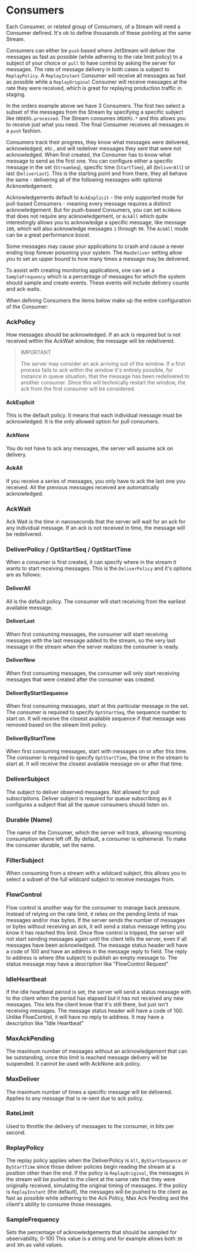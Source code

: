 # Consumers

Each Consumer, or related group of Consumers, of a Stream will need a Consumer defined. It's ok to define thousands of these pointing at the same Stream.

Consumers can either be `push` based where JetStream will deliver the messages as fast as possible (while adhering to the rate limit policy) to a subject of your choice or `pull` to have control by asking the server for messages. The rate of message delivery in both cases is subject to `ReplayPolicy`. A `ReplayInstant` Consumer will receive all messages as fast as possible while a `ReplayOriginal` Consumer will receive messages at the rate they were received, which is great for replaying production traffic in staging.

In the orders example above we have 3 Consumers. The first two select a subset of the messages from the Stream by specifying a specific subject like `ORDERS.processed`. The Stream consumes `ORDERS.*` and this allows you to receive just what you need. The final Consumer receives all messages in a `push` fashion.

Consumers track their progress, they know what messages were delivered, acknowledged, etc., and will redeliver messages they sent that were not acknowledged. When first created, the Consumer has to know what message to send as the first one. You can configure either a specific message in the set \(`StreamSeq`\), specific time \(`StartTime`\), all \(`DeliverAll`\) or last \(`DeliverLast`\). This is the starting point and from there, they all behave the same - delivering all of the following messages with optional Acknowledgement.

Acknowledgements default to `AckExplicit` - the only supported mode for pull-based Consumers - meaning every message requires a distinct acknowledgement. But for push-based Consumers, you can set `AckNone` that does not require any acknowledgement, or `AckAll` which quite interestingly allows you to acknowledge a specific message, like message `100`, which will also acknowledge messages `1` through `99`. The `AckAll` mode can be a great performance boost.

Some messages may cause your applications to crash and cause a never ending loop forever poisoning your system. The `MaxDeliver` setting allow you to set an upper bound to how many times a message may be delivered.

To assist with creating monitoring applications, one can set a `SampleFrequency` which is a percentage of messages for which the system should sample and create events. These events will include delivery counts and ack waits.

When defining Consumers the items below make up the entire configuration of the Consumer:

### AckPolicy
How messages should be acknowledged. If an ack is required but is not received within the AckWait window, the message will be redelivered.
> IMPORTANT
> 
> The server may consider an ack arriving out of the window. If a first process fails to ack within the window
> it's entirely possible, for instance in queue situation, that the message has been redelivered to another consumer.
> Since this will technically restart the window, the ack from the first consumer will be considered.

#### AckExplicit

This is the default policy. It means that each individual message must be acknowledged. It is the only allowed option for pull consumers.

#### AckNone

You do not have to ack any messages, the server will assume ack on delivery.

#### AckAll

If you receive a series of messages, you only have to ack the last one you received.
All the previous messages received are automatically acknowledged.

### AckWait

Ack Wait is the time in nanoseconds that the server will wait for an ack for any individual message.
If an ack is not received in time, the message will be redelivered.

### DeliverPolicy / OptStartSeq / OptStartTime

When a consumer is first created, it can specify where in the stream it wants to start receiving messages.
This is the `DeliverPolicy` and it's options are as follows:

#### DeliverAll

All is the default policy. The consumer will start receiving from the earliest available message.

#### DeliverLast

When first consuming messages, the consumer will start receiving messages with the last message added to the stream, so the very last message in the stream when the server realizes the consumer is ready.

#### DeliverNew

When first consuming messages, the consumer will only start receiving messages that were created after the consumer was created.

#### DeliverByStartSequence

When first consuming messages, start at this particular message in the set. The consumer is required to specify `OptStartSeq`, the sequence number to start on. It will receive the closest available sequence if that message was removed based on the stream limit policy.

#### DeliverByStartTime

When first consuming messages, start with messages on or after this time. The consumer is required to specify `OptStartTime`, the time in the stream to start at. It will receive the closest available message on or after that time.

### DeliverSubject

The subject to deliver observed messages. Not allowed for pull subscriptions.
Deliver subject is required for queue subscribing as it configures a subject that all the queue consumers should listen on.

### Durable (Name)

The name of the Consumer, which the server will track, allowing resuming consumption where left off.
By default, a consumer is ephemeral. To make the consumer durable, set the name.

### FilterSubject

When consuming from a stream with a wildcard subject, this allows you to select a subset of the full wildcard subject to receive messages from.

### FlowControl

Flow control is another way for the consumer to manage back pressure. Instead of relying on the rate limit, it relies on the pending limits of max messages and/or max bytes.
If the server sends the number of messages or bytes without receiving an ack, it will send a status message letting you know it has reached this limit.
Once flow control is tripped, the server will not start sending messages again until the client tells the server, even if all messages have been acknowledged.
The message status header will have a code of 100 and have an address in the message reply to field. The reply to address is where (the subject) 
to publish an empty message to. The status message may have a description like "FlowControl Request"

### IdleHeartbeat

If the idle heartbeat period is set, the server will send a status message with to the client when the period has elapsed but it has not received any new messages.
This lets the client know that it's still there, but just isn't receiving messages.
The message status header will have a code of 100. Unlike FlowControl, it will have no reply to address. 
It may have a description like "Idle Heartbeat"

### MaxAckPending

The maximum number of messages without an acknowledgement that can be outstanding, once this limit is reached message delivery will be suspended. It cannot be used with AckNone ack policy.

### MaxDeliver

The maximum number of times a specific message will be delivered. Applies to any message that is re-sent due to ack policy.

### RateLimit

Used to throttle the delivery of messages to the consumer, in bits per second.

### ReplayPolicy

The replay policy applies when the DeliverPolicy is `All`, `ByStartSequence` or `ByStartTime` since those deliver policies begin reading the stream at a position other than the end.
If the policy is `ReplayOriginal`, the messages in the stream will be pushed to the client at the same rate that they were originally received, simulating the original timing of messages.
If the policy is `ReplayInstant` (the default), the messages will be pushed to the client as fast as possible while adhering to the Ack Policy, Max Ack Pending and the client's ability to consume those messages.

### SampleFrequency

Sets the percentage of acknowledgements that should be sampled for observability, 0-100
This value is a string and for example allows both `30` and `30%` as valid values.
